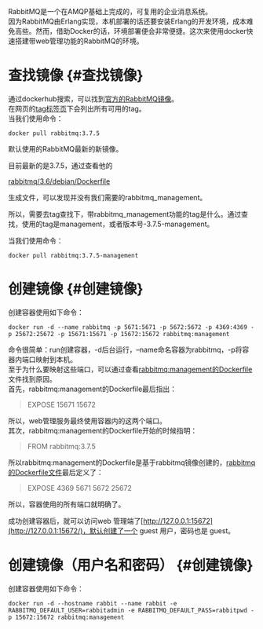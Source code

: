 RabbitMQ是一个在AMQP基础上完成的，可复用的企业消息系统。  
因为RabbitMQ由Erlang实现，本机部署的话还要安装Erlang的开发环境，成本难免高些。然而，借助Docker的话，环境部署便会非常便捷。这次来使用docker快速搭建带web管理功能的RabbitMQ的环境。

# 查找镜像 {#查找镜像}

通过dockerhub搜索，可以找到[官方的RabbitMQ镜像](https://hub.docker.com/r/_/rabbitmq/)。  
在网页的[tag标签页](https://hub.docker.com/r/library/rabbitmq/tags/)下会列出所有可用的tag。  
当我们使用命令：

```
docker pull rabbitmq:3.7.5
```

默认使用的RabbitMQ最新的新镜像。

目前最新的是3.7.5，通过查看他的

[rabbitmq/3.6/debian/Dockerfile](https://github.com/docker-library/rabbitmq/blob/28001b529f28ed0d8e8297f8b603a4cc93a846a3/3.6/debian/Dockerfile)

生成文件，可以发现并没有我们需要的rabbitmq\_management。

所以，需要去tag查找下，带rabbitmq\_management功能的tag是什么。通过查找，使用的tag是management，或者版本号-3.7.5-management。

当我们使用命令：

```
docker pull rabbitmq:3.7.5-management
```

# 创建镜像 {#创建镜像}

创建容器使用如下命令：

```
docker run -d --name rabbitmq -p 5671:5671 -p 5672:5672 -p 4369:4369 -p 25672:25672 -p 15671:15671 -p 15672:15672 rabbitmq:management
```

命令很简单：run创建容器，-d后台运行，–name命名容器为rabbitmq，-p将容器内端口映射到本机。  
至于为什么要映射这些端口，可以通过查看[rabbitmq:management的Dockerfile](https://github.com/docker-library/rabbitmq/blob/b9eda3e4665c24db70a9a290fddf33bc5c567b10/3.6/debian/management/Dockerfile)文件找到原因。  
首先，rabbitmq:management的Dockerfile最后指出：

> EXPOSE 15671 15672

所以，web管理服务最终使用容器内的这两个端口。  
其次，rabbitmq:management的Dockerfile开始的时候指明：

> FROM rabbitmq:3.7.5

所以rabbitmq:management的Dockerfile是基于rabbitmq镜像创建的，[rabbitmq的Dockerfile文件](https://github.com/docker-library/rabbitmq/blob/b9eda3e4665c24db70a9a290fddf33bc5c567b10/3.6/debian/management/Dockerfile)最后定义了：

> EXPOSE 4369 5671 5672 25672

所以，容器使用的所有端口就明确了。

成功创建容器后，就可以访问web 管理端了[http://127.0.0.1:15672](http://127.0.0.1:15672/)，默认创建了一个 guest 用户，密码也是 guest。

# 创建镜像（用户名和密码） {#创建镜像}

创建容器使用如下命令：

```
docker run -d --hostname rabbit --name rabbit -e RABBITMQ_DEFAULT_USER=rabbitadmin -e RABBITMQ_DEFAULT_PASS=rabbitpwd -p 15672:15672 rabbitmq:management
```



